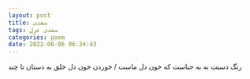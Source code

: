 ```yaml
---
layout: post
title: سعدی
tags: سعدی غزل
categories: poem
date: 2022-06-06 06:34:43
---
```


رنگ دستت نه به حناست که خون دل ماست / خوردن خون دل خلق به دستان تا چند
